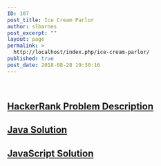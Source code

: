 ```yaml
---
ID: 107
post_title: Ice Cream Parlor
author: slbarnes
post_excerpt: ""
layout: page
permalink: >
  http://localhost/index.php/ice-cream-parlor/
published: true
post_date: 2018-08-28 19:30:16
---
```

  
## <a href="https://www.hackerrank.com/challenges/icecream-parlor/problem" target="_blank" rel="noopener">HackerRank Problem Description</a>

## [Java][1][ Solution][1]

## [JavaScript Solution][2]  

 [1]: /index.php/ice-cream-parlor/ice-cream-parlor-java
 [2]: /index.php/ice-cream-parlor/ice-cream-parlor-javascript
